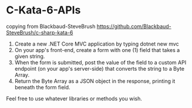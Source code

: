 # C-Kata-6-APIs
copying from Blackbaud-SteveBrush
https://github.com/Blackbaud-SteveBrush/c-sharp-kata-6

1. Create a new .NET Core MVC application by typing dotnet new mvc
2. On your app's front-end, create a form with one (1) field that takes a given string.
3. When the form is submitted, post the value of the field to a custom API endpoint (on your app's server-side) that converts the string to a Byte Array.
4. Return the Byte Array as a JSON object in the response, printing it beneath the form field.
 
Feel free to use whatever libraries or methods you wish.
